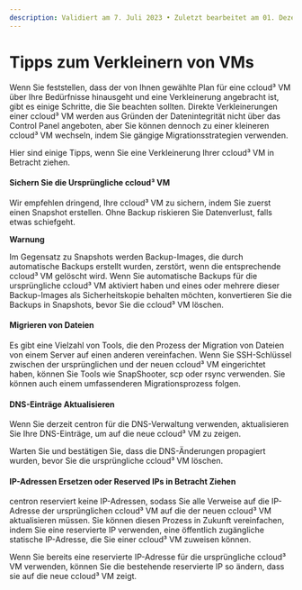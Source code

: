 ```yaml
---
description: Validiert am 7. Juli 2023 • Zuletzt bearbeitet am 01. Dezember 2023
---
```


# Tipps zum Verkleinern von VMs

Wenn Sie feststellen, dass der von Ihnen gewählte Plan für eine ccloud³ VM über Ihre Bedürfnisse hinausgeht und eine Verkleinerung angebracht ist, gibt es einige Schritte, die Sie beachten sollten. Direkte Verkleinerungen einer ccloud³ VM werden aus Gründen der Datenintegrität nicht über das Control Panel angeboten, aber Sie können dennoch zu einer kleineren ccloud³ VM wechseln, indem Sie gängige Migrationsstrategien verwenden.

Hier sind einige Tipps, wenn Sie eine Verkleinerung Ihrer ccloud³ VM in Betracht ziehen.

#### Sichern Sie die Ursprüngliche ccloud³ VM

Wir empfehlen dringend, Ihre ccloud³ VM zu sichern, indem Sie zuerst einen Snapshot erstellen. Ohne Backup riskieren Sie Datenverlust, falls etwas schiefgeht.

**Warnung**

Im Gegensatz zu Snapshots werden Backup-Images, die durch automatische Backups erstellt wurden, zerstört, wenn die entsprechende ccloud³ VM gelöscht wird. Wenn Sie automatische Backups für die ursprüngliche ccloud³ VM aktiviert haben und eines oder mehrere dieser Backup-Images als Sicherheitskopie behalten möchten, konvertieren Sie die Backups in Snapshots, bevor Sie die ccloud³ VM löschen.

#### Migrieren von Dateien

Es gibt eine Vielzahl von Tools, die den Prozess der Migration von Dateien von einem Server auf einen anderen vereinfachen. Wenn Sie SSH-Schlüssel zwischen der ursprünglichen und der neuen ccloud³ VM eingerichtet haben, können Sie Tools wie SnapShooter, scp oder rsync verwenden. Sie können auch einem umfassenderen Migrationsprozess folgen.

#### DNS-Einträge Aktualisieren

Wenn Sie derzeit centron für die DNS-Verwaltung verwenden, aktualisieren Sie Ihre DNS-Einträge, um auf die neue ccloud³ VM zu zeigen.

Warten Sie und bestätigen Sie, dass die DNS-Änderungen propagiert wurden, bevor Sie die ursprüngliche ccloud³ VM löschen.

#### IP-Adressen Ersetzen oder Reserved IPs in Betracht Ziehen

centron reserviert keine IP-Adressen, sodass Sie alle Verweise auf die IP-Adresse der ursprünglichen ccloud³ VM auf die der neuen ccloud³ VM aktualisieren müssen. Sie können diesen Prozess in Zukunft vereinfachen, indem Sie eine reservierte IP verwenden, eine öffentlich zugängliche statische IP-Adresse, die Sie einer ccloud³ VM zuweisen können.

Wenn Sie bereits eine reservierte IP-Adresse für die ursprüngliche ccloud³ VM verwenden, können Sie die bestehende reservierte IP so ändern, dass sie auf die neue ccloud³ VM zeigt.
